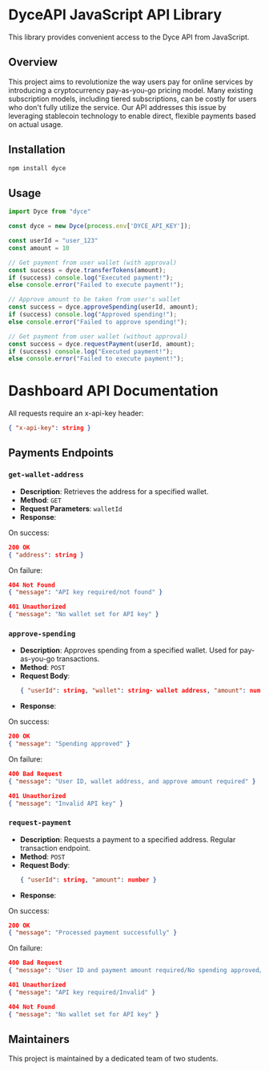 # DyceAPI JavaScript API Library
This library provides convenient access to the Dyce API from JavaScript.


## Overview
This project aims to revolutionize the way users pay for online services by introducing a cryptocurrency pay-as-you-go pricing model. Many existing subscription models, including tiered subscriptions, can be costly for users who don't fully utilize the service. Our API addresses this issue by leveraging stablecoin technology to enable direct, flexible payments based on actual usage.


## Installation
```bash
npm install dyce
```

## Usage
```js
import Dyce from "dyce"

const dyce = new Dyce(process.env['DYCE_API_KEY']);

const userId = "user_123"
const amount = 10

// Get payment from user wallet (with approval)
const success = dyce.transferTokens(amount);
if (success) console.log("Executed payment!");
else console.error("Failed to execute payment!");

// Approve amount to be taken from user's wallet
const success = dyce.approveSpending(userId, amount);
if (success) console.log("Approved spending!");
else console.error("Failed to approve spending!");

// Get payment from user wallet (without approval)
const success = dyce.requestPayment(userId, amount);
if (success) console.log("Executed payment!");
else console.error("Failed to execute payment!");
```

# Dashboard API Documentation

All requests require an x-api-key header:
```json
{ "x-api-key": string }
```

## Payments Endpoints

### `get-wallet-address`
- **Description**: Retrieves the address for a specified wallet.
- **Method**: `GET`
- **Request Parameters**: `walletId`
- **Response**:

On success:
```json
200 OK
{ "address": string }
```
On failure:
```json
404 Not Found
{ "message": "API key required/not found" }
```
```json
401 Unauthorized
{ "message": "No wallet set for API key" }
```

### `approve-spending`
- **Description**: Approves spending from a specified wallet. Used for pay-as-you-go transactions.
- **Method**: `POST`
- **Request Body**:
  ```json
  { "userId": string, "wallet": string- wallet address, "amount": number }
  ```
- **Response**:

On success:
```json
200 OK
{ "message": "Spending approved" }
```
On failure:
```json
400 Bad Request
{ "message": "User ID, wallet address, and approve amount required" }
```
```json
401 Unauthorized
{ "message": "Invalid API key" }
```

### `request-payment`
- **Description**: Requests a payment to a specified address. Regular transaction endpoint.
- **Method**: `POST`
- **Request Body**:
  ```json
  { "userId": string, "amount": number }
  ```
- **Response**:

On success:
```json
200 OK
{ "message": "Processed payment successfully" }
```
On failure:
```json
400 Bad Request
{ "message": "User ID and payment amount required/No spending approved/Insufficient spending limit" }
```
```json
401 Unauthorized
{ "message": "API key required/Invalid" }
```
```json
404 Not Found
{ "message": "No wallet set for API key" }
```


## Maintainers

This project is maintained by a dedicated team of two students.
